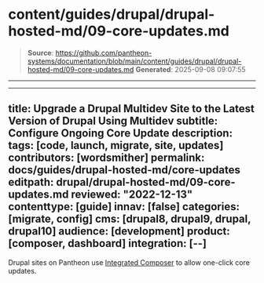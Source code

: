 # content/guides/drupal/drupal-hosted-md/09-core-updates.md

> **Source**: https://github.com/pantheon-systems/documentation/blob/main/content/guides/drupal/drupal-hosted-md/09-core-updates.md
> **Generated**: 2025-09-08 09:07:55

---

---
title: Upgrade a Drupal Multidev Site to the Latest Version of Drupal Using Multidev
subtitle: Configure Ongoing Core Update
description: 
tags: [code, launch, migrate, site, updates]
contributors: [wordsmither]
permalink: docs/guides/drupal-hosted-md/core-updates
editpath: drupal/drupal-hosted-md/09-core-updates.md
reviewed: "2022-12-13"
contenttype: [guide]
innav: [false]
categories: [migrate, config]
cms: [drupal8, drupal9, drupal, drupal10]
audience: [development]
product: [composer, dashboard]
integration: [--]
---

Drupal sites on Pantheon use [Integrated Composer](/guides/integrated-composer) to allow one-click core updates.

 <Partial file="drupal/core-updates-dashboard.md" />
